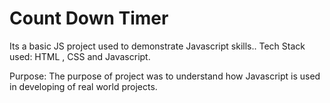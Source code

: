 <h1>Count Down Timer</h1>
Its a basic JS project used to demonstrate Javascript skills..
Tech Stack used: HTML , CSS and Javascript.

Purpose: The purpose of project was to understand how Javascript is used in developing of real world projects.
